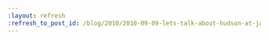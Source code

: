 ```yaml
---
:layout: refresh
:refresh_to_post_id: /blog/2010/2010-09-09-lets-talk-about-hudson-at-javaone
---
```

